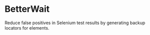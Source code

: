 # BetterWait
Reduce false positives in Selenium test results by generating backup locators for elements.

